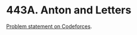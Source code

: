 # 443A. Anton and Letters

[Problem statement on Codeforces](https://codeforces.com/problemset/problem/443/A?locale=en).